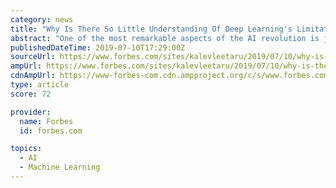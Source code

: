 ```yaml
---
category: news
title: "Why Is There So Little Understanding Of Deep Learning's Limitations?"
abstract: "One of the most remarkable aspects of the AI revolution is just how little even the field’s practitioners understand about its limitations. Unlike nearly every other field of computing in which the strengths and weaknesses of the underlying tools and ..."
publishedDateTime: 2019-07-10T17:29:00Z
sourceUrl: https://www.forbes.com/sites/kalevleetaru/2019/07/10/why-is-there-so-little-understanding-of-deep-learnings-limitations/
ampUrl: https://www.forbes.com/sites/kalevleetaru/2019/07/10/why-is-there-so-little-understanding-of-deep-learnings-limitations/amp/
cdnAmpUrl: https://www-forbes-com.cdn.ampproject.org/c/s/www.forbes.com/sites/kalevleetaru/2019/07/10/why-is-there-so-little-understanding-of-deep-learnings-limitations/amp/
type: article
score: 72

provider:
  name: Forbes
  id: forbes.com

topics:
  - AI
  - Machine Learning
---
```


